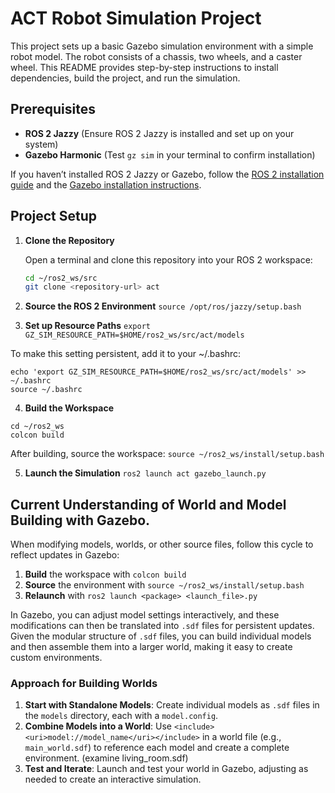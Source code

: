 # ACT Robot Simulation Project

This project sets up a basic Gazebo simulation environment with a simple robot model. The robot consists of a chassis, two wheels, and a caster wheel. This README provides step-by-step instructions to install dependencies, build the project, and run the simulation.

## Prerequisites

- **ROS 2 Jazzy** (Ensure ROS 2 Jazzy is installed and set up on your system)
- **Gazebo Harmonic** (Test `gz sim` in your terminal to confirm installation)

If you haven’t installed ROS 2 Jazzy or Gazebo, follow the [ROS 2 installation guide](https://docs.ros.org/en/jazzy/Installation.html) and the [Gazebo installation instructions](https://gazebosim.org/docs/latest/install).

## Project Setup

1. **Clone the Repository**

   Open a terminal and clone this repository into your ROS 2 workspace:

   ```bash
   cd ~/ros2_ws/src
   git clone <repository-url> act
   ```

2. **Source the ROS 2 Environment**
`source /opt/ros/jazzy/setup.bash`

3. **Set up Resource Paths**
`export GZ_SIM_RESOURCE_PATH=$HOME/ros2_ws/src/act/models`

To make this setting persistent, add it to your ~/.bashrc:
```
echo 'export GZ_SIM_RESOURCE_PATH=$HOME/ros2_ws/src/act/models' >> ~/.bashrc
source ~/.bashrc
```

4. **Build the Workspace**
```
cd ~/ros2_ws
colcon build
```
After building, source the workspace:
`source ~/ros2_ws/install/setup.bash`

5. **Launch the Simulation**
`ros2 launch act gazebo_launch.py`

## Current Understanding of World and Model Building with Gazebo. 

When modifying models, worlds, or other source files, follow this cycle to reflect updates in Gazebo:

1. **Build** the workspace with `colcon build`
2. **Source** the environment with `source ~/ros2_ws/install/setup.bash`
3. **Relaunch** with `ros2 launch <package> <launch_file>.py`

In Gazebo, you can adjust model settings interactively, and these modifications can then be translated into `.sdf` files for persistent updates. Given the modular structure of `.sdf` files, you can build individual models and then assemble them into a larger world, making it easy to create custom environments.

### Approach for Building Worlds

1. **Start with Standalone Models**: Create individual models as `.sdf` files in the `models` directory, each with a `model.config`.
2. **Combine Models into a World**: Use `<include><uri>model://model_name</uri></include>` in a world file (e.g., `main_world.sdf`) to reference each model and create a complete environment. (examine living_room.sdf)
3. **Test and Iterate**: Launch and test your world in Gazebo, adjusting as needed to create an interactive simulation.
